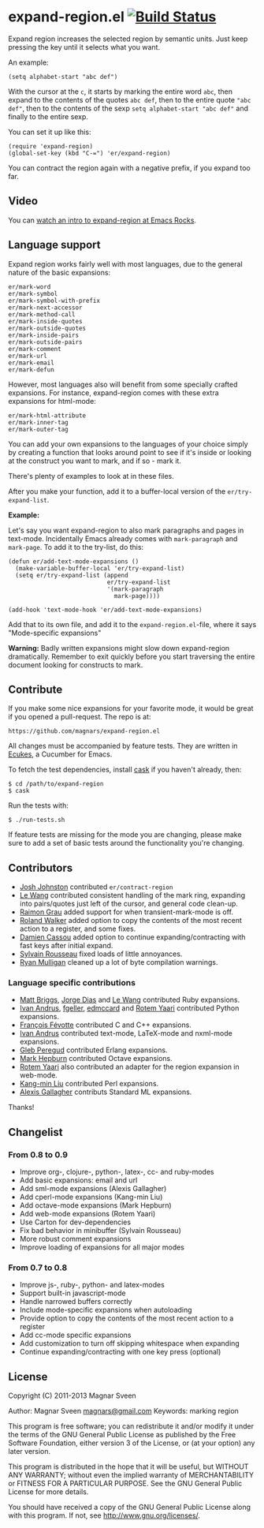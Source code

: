 # expand-region.el [![Build Status](https://secure.travis-ci.org/magnars/expand-region.el.png)](http://travis-ci.org/magnars/expand-region.el)

Expand region increases the selected region by semantic units. Just keep
pressing the key until it selects what you want.

An example:

    (setq alphabet-start "abc def")

With the cursor at the `c`, it starts by marking the entire word `abc`, then
expand to the contents of the quotes `abc def`, then to the entire quote
`"abc def"`, then to the contents of the sexp `setq alphabet-start "abc def"`
and finally to the entire sexp.

You can set it up like this:

    (require 'expand-region)
    (global-set-key (kbd "C-=") 'er/expand-region)

You can contract the region again with a negative prefix, if you expand too far.

## Video

You can [watch an intro to expand-region at Emacs Rocks](http://emacsrocks.com/e09.html).

## Language support

Expand region works fairly well with most languages, due to the general
nature of the basic expansions:

    er/mark-word
    er/mark-symbol
    er/mark-symbol-with-prefix
    er/mark-next-accessor
    er/mark-method-call
    er/mark-inside-quotes
    er/mark-outside-quotes
    er/mark-inside-pairs
    er/mark-outside-pairs
    er/mark-comment
    er/mark-url
    er/mark-email
    er/mark-defun

However, most languages also will benefit from some specially crafted
expansions. For instance, expand-region comes with these extra expansions for
html-mode:

    er/mark-html-attribute
    er/mark-inner-tag
    er/mark-outer-tag

You can add your own expansions to the languages of your choice simply by
creating a function that looks around point to see if it's inside or looking
at the construct you want to mark, and if so - mark it.

There's plenty of examples to look at in these files.

After you make your function, add it to a buffer-local version of
the `er/try-expand-list`.

**Example:**

Let's say you want expand-region to also mark paragraphs and pages in
text-mode. Incidentally Emacs already comes with `mark-paragraph` and
`mark-page`. To add it to the try-list, do this:

    (defun er/add-text-mode-expansions ()
      (make-variable-buffer-local 'er/try-expand-list)
      (setq er/try-expand-list (append
                                er/try-expand-list
                                '(mark-paragraph
                                  mark-page))))

    (add-hook 'text-mode-hook 'er/add-text-mode-expansions)

Add that to its own file, and add it to the `expand-region.el`-file,
where it says "Mode-specific expansions"

**Warning:** Badly written expansions might slow down expand-region
dramatically. Remember to exit quickly before you start traversing
the entire document looking for constructs to mark.

## Contribute

If you make some nice expansions for your favorite mode, it would be
great if you opened a pull-request. The repo is at:

    https://github.com/magnars/expand-region.el

All changes must be accompanied by feature tests.
They are written in [Ecukes](http://ecukes.info), a Cucumber for Emacs.

To fetch the test dependencies, install
[cask](https://github.com/rejeep/cask.el) if you haven't already,
then:

    $ cd /path/to/expand-region
    $ cask

Run the tests with:

    $ ./run-tests.sh

If feature tests are missing for the mode you are changing, please make
sure to add a set of basic tests around the functionality you're changing.

## Contributors

* [Josh Johnston](https://github.com/joshwnj) contributed `er/contract-region`
* [Le Wang](https://github.com/lewang) contributed consistent handling of the mark ring, expanding into pairs/quotes just left of the cursor, and general code clean-up.
* [Raimon Grau](https://github.com/kidd) added support for when transient-mark-mode is off.
* [Roland Walker](https://github.com/rolandwalker) added option to copy the contents of the most recent action to a register, and some fixes.
* [Damien Cassou](https://github.com/DamienCassou) added option to continue expanding/contracting with fast keys after initial expand.
* [Sylvain Rousseau](https://github.com/thisirs) fixed loads of little annoyances.
* [Ryan Mulligan](https://github.com/ryantm) cleaned up a lot of byte compilation warnings.

### Language specific contributions

* [Matt Briggs](https://github.com/mbriggs), [Jorge Dias](https://github.com/diasjorge) and [Le Wang](https://github.com/lewang) contributed Ruby expansions.
* [Ivan Andrus](https://github.com/gvol), [fgeller](https://github.com/fgeller), [edmccard](https://github.com/edmccard) and [Rotem Yaari](https://github.com/vmalloc) contributed Python expansions.
* [François Févotte](https://github.com/ffevotte) contributed C and C++ expansions.
* [Ivan Andrus](https://github.com/gvol) contributed text-mode, LaTeX-mode and nxml-mode expansions.
* [Gleb Peregud](https://github.com/gleber) contributed Erlang expansions.
* [Mark Hepburn](https://github.com/markhepburn) contributed Octave expansions.
* [Rotem Yaari](https://github.com/vmalloc) also contributed an adapter for the region expansion in web-mode.
* [Kang-min Liu](https://github.com/gugod) contributed Perl expansions.
* [Alexis Gallagher](https://github.com/algal) contributs Standard ML expansions.

Thanks!

## Changelist

### From 0.8 to 0.9

* Improve org-, clojure-, python-, latex-, cc- and ruby-modes
* Add basic expansions: email and url
* Add sml-mode expansions (Alexis Gallagher)
* Add cperl-mode expansions (Kang-min Liu)
* Add octave-mode expansions (Mark Hepburn)
* Add web-mode expansions (Rotem Yaari)
* Use Carton for dev-dependencies
* Fix bad behavior in minibuffer (Sylvain Rousseau)
* More robust comment expansions
* Improve loading of expansions for all major modes

### From 0.7 to 0.8

* Improve js-, ruby-, python- and latex-modes
* Support built-in javascript-mode
* Handle narrowed buffers correctly
* Include mode-specific expansions when autoloading
* Provide option to copy the contents of the most recent action to a register
* Add cc-mode specific expansions
* Add customization to turn off skipping whitespace when expanding
* Continue expanding/contracting with one key press (optional)

## License

Copyright (C) 2011-2013 Magnar Sveen

Author: Magnar Sveen <magnars@gmail.com>
Keywords: marking region

This program is free software; you can redistribute it and/or modify
it under the terms of the GNU General Public License as published by
the Free Software Foundation, either version 3 of the License, or
(at your option) any later version.

This program is distributed in the hope that it will be useful,
but WITHOUT ANY WARRANTY; without even the implied warranty of
MERCHANTABILITY or FITNESS FOR A PARTICULAR PURPOSE.  See the
GNU General Public License for more details.

You should have received a copy of the GNU General Public License
along with this program.  If not, see <http://www.gnu.org/licenses/>.
